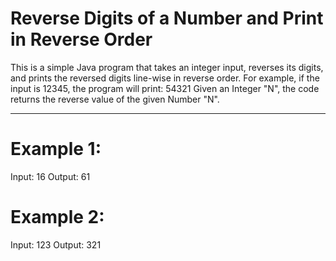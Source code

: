 # Reverse Digits of a Number and Print in Reverse Order

This is a simple Java program that takes an integer input, reverses its digits, and prints the reversed digits line-wise in reverse order. 
For example, if the input is 12345, the program will print: 54321
Given an Integer "N", the code returns the reverse value of the given Number "N".


---
# Example 1:

Input: 16
Output: 61

# Example 2:

Input: 123
Output: 321
```

